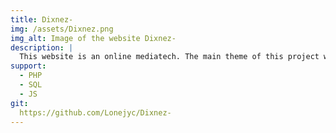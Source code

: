 ```yaml
---
title: Dixnez-
img: /assets/Dixnez.png
img_alt: Image of the website Dixnez-
description: |
  This website is an online mediatech. The main theme of this project was to connect a SQL database to a php page. Base on the famous streaming application "Disney +", I made "Dixnez -" wich is the mediatech version of it. I used HTML, CSS, Javascript, PHP and SQL.
support:
  - PHP
  - SQL
  - JS
git:
  https://github.com/Lonejyc/Dixnez-
---
```

